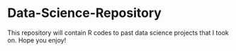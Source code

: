 # Data-Science-Repository

This repository will contain R codes to past data science projects that I took on. Hope you enjoy!
